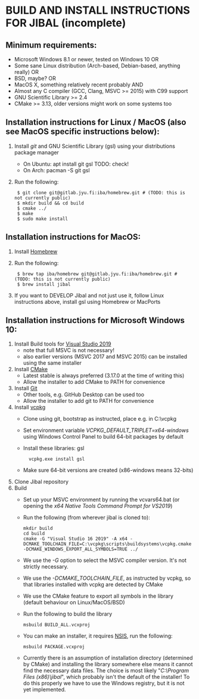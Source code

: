 # BUILD AND INSTALL INSTRUCTIONS FOR JIBAL (incomplete)

## Minimum requirements:
- Microsoft Windows 8.1 or newer, tested on Windows 10 OR
- Some sane Linux distribution (Arch-based, Debian-based, anything really) OR
- BSD, maybe? OR
- MacOS X, something relatively recent probably AND
- Almost any C compiler (GCC, Clang, MSVC >= 2015) with C99 support
- GNU Scientific Library >= 2.4
- CMake >= 3.13, older versions might work on some systems too

## Installation instructions for Linux / MacOS (also see MacOS specific instructions below):
1. Install *git* and GNU Scientific Library (gsl) using your distributions package manager
    - On Ubuntu: apt install git gsl TODO: check!
    - On Arch: pacman -S git gsl
2. Run the following:

        $ git clone git@gitlab.jyu.fi:iba/homebrew.git # (TODO: this is not currently public)
        $ mkdir build && cd build
        $ cmake ../
        $ make
        $ sudo make install

## Installation instructions for MacOS:
1. Install [Homebrew](https://brew.sh/)
2. Run the following:
    
        $ brew tap iba/homebrew git@gitlab.jyu.fi:iba/homebrew.git # (TODO: this is not currently public)
        $ brew install jibal

4. If you want to DEVELOP Jibal and not just use it, follow Linux instructions above, install gsl using Homebrew or MacPorts

## Installation instructions for Microsoft Windows 10:

1. Install Build tools for [Visual Studio 2019](https://visualstudio.microsoft.com/downloads/)
    - note that full MSVC is not necessary!
    - also earlier versions (MSVC 2017 and MSVC 2015) can be installed using the same installer
2. Install [CMake](https://cmake.org/download/)
    - Latest stable is always preferred (3.17.0 at the time of writing this)
    - Allow the installer to add CMake to PATH for convenience
3. Install [Git](https://git-scm.com/download/win)
    - Other tools, e.g. GitHub Desktop can be used too
    - Allow the installer to add git to PATH for convenience
4. Install [vcpkg](https://github.com/microsoft/vcpkg)
    - Clone using git, bootstrap as instructed, place e.g. in C:\vcpkg
    - Set environment variable *VCPKG_DEFAULT_TRIPLET=x64-windows* using Windows Control Panel to build 64-bit packages by default
    - Install these libraries: gsl
    
            vcpkg.exe install gsl
    
    - Make sure 64-bit versions are created (x86-windows means 32-bits)
5. Clone Jibal repository
6. Build
    - Set up your MSVC environment by running the vcvars64.bat (or opening the *x64 Native Tools Command Prompt for VS2019*)
    - Run the following (from wherever jibal is cloned to):
    
          mkdir build
          cd build
          cmake -G "Visual Studio 16 2019" -A x64 -DCMAKE_TOOLCHAIN_FILE=C:\vcpkg\scripts\buildsystems\vcpkg.cmake -DCMAKE_WINDOWS_EXPORT_ALL_SYMBOLS=TRUE ../
          
    - We use the *-G* option to select the MSVC compiler version. It's not strictly necessary.
    - We use the *-DCMAKE_TOOLCHAIN_FILE*, as instructed by vcpkg, so that libraries installed with vcpkg are detected by CMake
    - We use the CMake feature to export all symbols in the library (default behaviour on Linux/MacOS/BSD)
    - Run the following to build the library
    
          msbuild BUILD_ALL.vcxproj
          
    - You can make an installer, it requires [NSIS](https://nsis.sourceforge.io/), run the following:
         
          msbuild PACKAGE.vcxproj
        
    - Currently there is an assumption of installation directory (determined by CMake) and installing the library somewhere else means it cannot find the necessary data files. The choice is most likely "*C:\Program Files (x86)\jibal*", which probably isn't the default of the installer! To do this properly we have to use the Windows registry, but it is not yet implemented.

